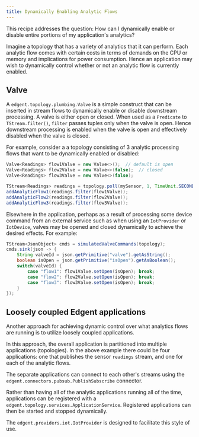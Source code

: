 ```yaml
---
title: Dynamically Enabling Analytic Flows
---
```


This recipe addresses the question: How can I dynamically enable or disable entire portions of my application's analytics?

Imagine a topology that has a variety of analytics that it can perform. Each analytic flow comes with certain costs in terms of demands on the CPU or memory and implications for power consumption. Hence an application may wish to dynamically control whether or not an analytic flow is currently enabled.

## Valve

A `edgent.topology.plumbing.Valve` is a simple construct that can be inserted in stream flows to dynamically enable or disable downstream processing. A valve is either open or closed. When used as a `Predicate` to `TStream.filter()`, `filter` passes tuples only when the valve is open. Hence downstream processing is enabled when the valve is open and effectively disabled when the valve is closed.

For example, consider a a topology consisting of 3 analytic processing flows that want to be dynamically enabled or disabled:

```java
Valve<Readings> flow1Valve = new Valve<>();  // default is open
Valve<Readings> flow2Valve = new Valve<>(false);  // closed
Valve<Readings> flow3Valve = new Valve<>(false);

TStream<Readings> readings = topology.poll(mySensor, 1, TimeUnit.SECONDS);
addAnalyticFlow1(readings.filter(flow1Valve));
addAnalyticFlow2(readings.filter(flow2Valve));
addAnalyticFlow3(readings.filter(flow3Valve));
```

Elsewhere in the application, perhaps as a result of processing some device command from an external service such as when using an `IotProvider` or `IotDevice`, valves may be opened and closed dynamically to achieve the desired effects. For example:

```java
TStream<JsonObject> cmds = simulatedValveCommands(topology);
cmds.sink(json -> {
    String valveId = json.getPrimitive("valve").getAsString();
    boolean isOpen = json.getPrimitive("isOpen").getAsBoolean();
    switch(valveId) {
        case "flow1": flow1Valve.setOpen(isOpen); break;
        case "flow2": flow2Valve.setOpen(isOpen); break;
        case "flow3": flow3Valve.setOpen(isOpen); break;
    }
});
```

## Loosely coupled Edgent applications

Another approach for achieving dynamic control over what analytics flows are running is to utilize loosely coupled applications.

In this approach, the overall application is partitioned into multiple applications (topologies). In the above example there could be four applications: one that publishes the sensor `readings` stream, and one for each of the analytic flows.

The separate applications can connect to each other's streams using the `edgent.connectors.pubsub.PublishSubscribe` connector.

Rather than having all of the analytic applications running all of the time, applications can be registered with a `edgent.topology.services.ApplicationService`. Registered applications can then be started and stopped dynamically.

The `edgent.providers.iot.IotProvider` is designed to facilitate this style of use.
